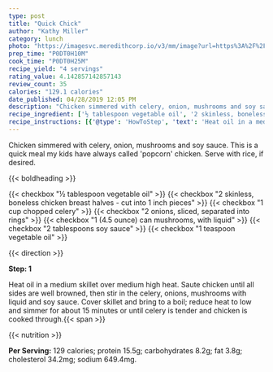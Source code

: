 ```yaml
---
type: post
title: "Quick Chick"
author: "Kathy Miller"
category: lunch
photo: "https://imagesvc.meredithcorp.io/v3/mm/image?url=https%3A%2F%2Fimages.media-allrecipes.com%2Fuserphotos%2F619652.jpg"
prep_time: "P0DT0H10M"
cook_time: "P0DT0H25M"
recipe_yield: "4 servings"
rating_value: 4.142857142857143
review_count: 35
calories: "129.1 calories"
date_published: 04/28/2019 12:05 PM
description: "Chicken simmered with celery, onion, mushrooms and soy sauce. This is a quick meal my kids have always called 'popcorn' chicken. Serve with rice, if desired."
recipe_ingredient: ['½ tablespoon vegetable oil', '2 skinless, boneless chicken breast halves - cut into 1 inch pieces', '1 cup chopped celery', '2 onions, sliced, separated into rings', '1 (4.5 ounce) can mushrooms, with liquid', '2 tablespoons soy sauce', '1 teaspoon vegetable oil']
recipe_instructions: [{'@type': 'HowToStep', 'text': 'Heat oil in a medium skillet over medium high heat. Saute chicken until all sides are well browned, then stir in the celery, onions, mushrooms with liquid and soy sauce. Cover skillet and bring to a boil; reduce heat to low and simmer for about 15 minutes or until celery is tender and chicken is cooked through.\n'}]
---
```


Chicken simmered with celery, onion, mushrooms and soy sauce. This is a quick meal my kids have always called 'popcorn' chicken. Serve with rice, if desired. 

{{< boldheading >}}

{{< checkbox "½ tablespoon vegetable oil" >}}
{{< checkbox "2  skinless, boneless chicken breast halves - cut into 1 inch pieces" >}}
{{< checkbox "1 cup chopped celery" >}}
{{< checkbox "2  onions, sliced, separated into rings" >}}
{{< checkbox "1 (4.5 ounce) can mushrooms, with liquid" >}}
{{< checkbox "2 tablespoons soy sauce" >}}
{{< checkbox "1 teaspoon vegetable oil" >}}


{{< direction >}}

**Step: 1**

Heat oil in a medium skillet over medium high heat. Saute chicken until all sides are well browned, then stir in the celery, onions, mushrooms with liquid and soy sauce. Cover skillet and bring to a boil; reduce heat to low and simmer for about 15 minutes or until celery is tender and chicken is cooked through.{{< span >}}

{{< nutrition >}}

**Per Serving:** 129 calories; protein 15.5g; carbohydrates 8.2g; fat 3.8g; cholesterol 34.2mg; sodium 649.4mg.
